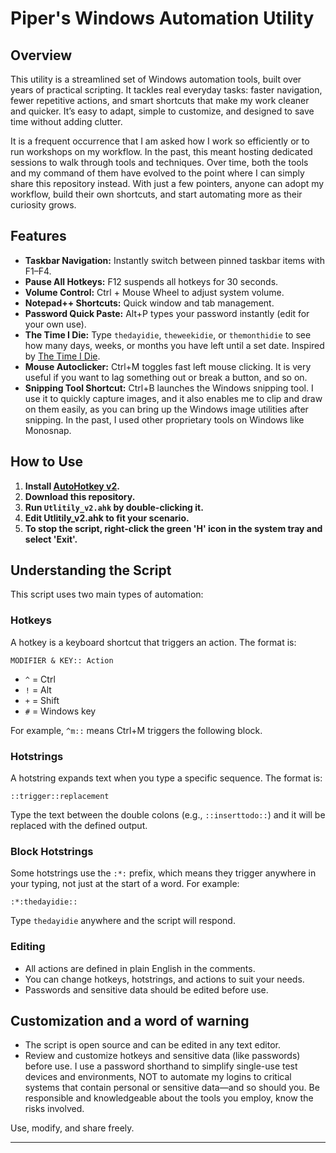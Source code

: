 # Piper's Windows Automation Utility

## Overview
This utility is a streamlined set of Windows automation tools, built over years of practical scripting. It tackles real everyday tasks: faster navigation, fewer repetitive actions, and smart shortcuts that make my work cleaner and quicker. It’s easy to adapt, simple to customize, and designed to save time without adding clutter.

It is a frequent occurrence that I am asked how I work so efficiently or to run workshops on my workflow. In the past, this meant hosting dedicated sessions to walk through tools and techniques. Over time, both the tools and my command of them have evolved to the point where I can simply share this repository instead. With just a few pointers, anyone can adopt my workflow, build their own shortcuts, and start automating more as their curiosity grows.

## Features
- **Taskbar Navigation:** Instantly switch between pinned taskbar items with F1–F4.
- **Pause All Hotkeys:** F12 suspends all hotkeys for 30 seconds.
- **Volume Control:** Ctrl + Mouse Wheel to adjust system volume.
- **Notepad++ Shortcuts:** Quick window and tab management.
- **Password Quick Paste:** Alt+P types your password instantly (edit for your own use).
- **The Time I Die:** Type `thedayidie`, `theweekidie`, or `themonthidie` to see how many days, weeks, or months you have left until a set date. Inspired by [The Time I Die](https://github.com/sipistab/The-Time-I-Die).
- **Mouse Autoclicker:** Ctrl+M toggles fast left mouse clicking. It is very useful if you want to lag something out or break a button, and so on.
- **Snipping Tool Shortcut:** Ctrl+B launches the Windows snipping tool. I use it to quickly capture images, and it also enables me to clip and draw on them easily, as you can bring up the Windows image utilities after snipping. In the past, I used other proprietary tools on Windows like Monosnap.

## How to Use
1. **Install [AutoHotkey v2](https://www.autohotkey.com/download/).**
2. **Download this repository.**
3. **Run `Utlitily_v2.ahk` by double-clicking it.**
4. **Edit Utlitily_v2.ahk to fit your scenario.**
5. **To stop the script, right-click the green 'H' icon in the system tray and select 'Exit'.**

## Understanding the Script
This script uses two main types of automation:

### Hotkeys
A hotkey is a keyboard shortcut that triggers an action. The format is:

```
MODIFIER & KEY:: Action
```
- `^` = Ctrl
- `!` = Alt
- `+` = Shift
- `#` = Windows key

For example, `^m::` means Ctrl+M triggers the following block.

### Hotstrings
A hotstring expands text when you type a specific sequence. The format is:

```
::trigger::replacement
```
Type the text between the double colons (e.g., `::inserttodo::`) and it will be replaced with the defined output.

### Block Hotstrings
Some hotstrings use the `:*:` prefix, which means they trigger anywhere in your typing, not just at the start of a word. For example:

```
:*:thedayidie::
```
Type `thedayidie` anywhere and the script will respond.

### Editing
- All actions are defined in plain English in the comments.
- You can change hotkeys, hotstrings, and actions to suit your needs.
- Passwords and sensitive data should be edited before use.

## Customization and a word of warning
- The script is open source and can be edited in any text editor.
- Review and customize hotkeys and sensitive data (like passwords) before use. I use a password shorthand to simplify single-use test devices and environments, NOT to automate my logins to critical systems that contain personal or sensitive data—and so should you. Be responsible and knowledgeable about the tools you employ, know the risks involved.
 
 
 
Use, modify, and share freely.

---
